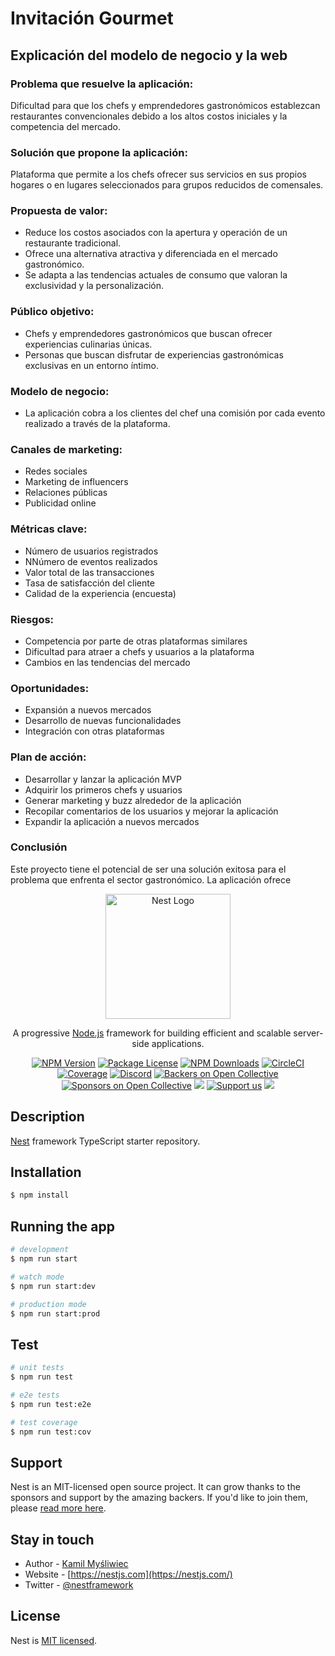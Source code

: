 <p align="center"><h1>Invitación Gourmet</h1></p>
<h2>Explicación del modelo de negocio y la web</h2>
<h3>Problema que resuelve la aplicación:</h3>
<p>
Dificultad para que los chefs y emprendedores gastronómicos establezcan restaurantes convencionales debido a los altos costos iniciales y la competencia del mercado.
</p>
<h3>Solución que propone la aplicación:</h3>
<p>
Plataforma que permite a los chefs ofrecer sus servicios en sus propios hogares o en lugares seleccionados para grupos reducidos de comensales.
</p>
<p>
<h3>Propuesta de valor:</h3>
<ul>
<li>Reduce los costos asociados con la apertura y operación de un restaurante tradicional.</li>
<li>Ofrece una alternativa atractiva y diferenciada en el mercado gastronómico.</li>
<li>Se adapta a las tendencias actuales de consumo que valoran la exclusividad y la personalización.</li>
</ul>
<h3>Público objetivo:</h3>
<ul>
<li>Chefs y emprendedores gastronómicos que buscan ofrecer experiencias culinarias únicas.</li>
<li>Personas que buscan disfrutar de experiencias gastronómicas exclusivas en un entorno íntimo.</li>
</ul>
<h3>Modelo de negocio:</h3>
<ul>
<li>La aplicación cobra a los clientes del chef una comisión por cada evento realizado a través de la plataforma.</li>
</ul>
<h3>Canales de marketing:</h3>
<ul>
<li>Redes sociales</li>
<li>Marketing de influencers</li>
<li>Relaciones públicas</li>
<li>Publicidad online</li>
</ul>
<h3>Métricas clave:</h3>
<ul>
<li>Número de usuarios registrados</li>
<li>NNúmero de eventos realizados</li>
<li>Valor total de las transacciones</li>
<li>Tasa de satisfacción del cliente</li>
<li>Calidad de la experiencia (encuesta)</li>
</ul>

<h3>Riesgos:</h3>
<ul>
<li>Competencia por parte de otras plataformas similares</li>
<li>Dificultad para atraer a chefs y usuarios a la plataforma</li>
<li>Cambios en las tendencias del mercado</li>
</ul>
<h3>Oportunidades:</h3>
<ul>
<li>Expansión a nuevos mercados</li>
<li>Desarrollo de nuevas funcionalidades</li>
<li>Integración con otras plataformas</li>
</ul>
<h3>Plan de acción:</h3>
<ul>
<li>Desarrollar y lanzar la aplicación MVP</li>
<li>Adquirir los primeros chefs y usuarios</li>
<li>Generar marketing y buzz alrededor de la aplicación</li>
<li>Recopilar comentarios de los usuarios y mejorar la aplicación</li>
<li>Expandir la aplicación a nuevos mercados</li>
</ul>
<h3>Conclusión</h3>
<p>Este proyecto tiene el potencial de ser una solución exitosa para el problema que enfrenta el sector gastronómico. La aplicación ofrece</p>
<p align="center">
  <a href="http://nestjs.com/" target="blank"><img src="https://nestjs.com/img/logo-small.svg" width="200" alt="Nest Logo" /></a>
</p>

[circleci-image]: https://img.shields.io/circleci/build/github/nestjs/nest/master?token=abc123def456
[circleci-url]: https://circleci.com/gh/nestjs/nest

  <p align="center">A progressive <a href="http://nodejs.org" target="_blank">Node.js</a> framework for building efficient and scalable server-side applications.</p>
    <p align="center">
<a href="https://www.npmjs.com/~nestjscore" target="_blank"><img src="https://img.shields.io/npm/v/@nestjs/core.svg" alt="NPM Version" /></a>
<a href="https://www.npmjs.com/~nestjscore" target="_blank"><img src="https://img.shields.io/npm/l/@nestjs/core.svg" alt="Package License" /></a>
<a href="https://www.npmjs.com/~nestjscore" target="_blank"><img src="https://img.shields.io/npm/dm/@nestjs/common.svg" alt="NPM Downloads" /></a>
<a href="https://circleci.com/gh/nestjs/nest" target="_blank"><img src="https://img.shields.io/circleci/build/github/nestjs/nest/master" alt="CircleCI" /></a>
<a href="https://coveralls.io/github/nestjs/nest?branch=master" target="_blank"><img src="https://coveralls.io/repos/github/nestjs/nest/badge.svg?branch=master#9" alt="Coverage" /></a>
<a href="https://discord.gg/G7Qnnhy" target="_blank"><img src="https://img.shields.io/badge/discord-online-brightgreen.svg" alt="Discord"/></a>
<a href="https://opencollective.com/nest#backer" target="_blank"><img src="https://opencollective.com/nest/backers/badge.svg" alt="Backers on Open Collective" /></a>
<a href="https://opencollective.com/nest#sponsor" target="_blank"><img src="https://opencollective.com/nest/sponsors/badge.svg" alt="Sponsors on Open Collective" /></a>
  <a href="https://paypal.me/kamilmysliwiec" target="_blank"><img src="https://img.shields.io/badge/Donate-PayPal-ff3f59.svg"/></a>
    <a href="https://opencollective.com/nest#sponsor"  target="_blank"><img src="https://img.shields.io/badge/Support%20us-Open%20Collective-41B883.svg" alt="Support us"></a>
  <a href="https://twitter.com/nestframework" target="_blank"><img src="https://img.shields.io/twitter/follow/nestframework.svg?style=social&label=Follow"></a>
</p>
  <!--[![Backers on Open Collective](https://opencollective.com/nest/backers/badge.svg)](https://opencollective.com/nest#backer)
  [![Sponsors on Open Collective](https://opencollective.com/nest/sponsors/badge.svg)](https://opencollective.com/nest#sponsor)-->

## Description

[Nest](https://github.com/nestjs/nest) framework TypeScript starter repository.

## Installation

```bash
$ npm install
```

## Running the app

```bash
# development
$ npm run start

# watch mode
$ npm run start:dev

# production mode
$ npm run start:prod
```

## Test

```bash
# unit tests
$ npm run test

# e2e tests
$ npm run test:e2e

# test coverage
$ npm run test:cov
```

## Support

Nest is an MIT-licensed open source project. It can grow thanks to the sponsors and support by the amazing backers. If you'd like to join them, please [read more here](https://docs.nestjs.com/support).

## Stay in touch

-   Author - [Kamil Myśliwiec](https://kamilmysliwiec.com)
-   Website - [https://nestjs.com](https://nestjs.com/)
-   Twitter - [@nestframework](https://twitter.com/nestframework)

## License

Nest is [MIT licensed](LICENSE).
